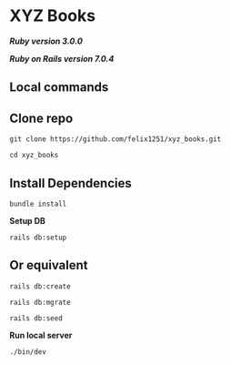# XYZ Books

***Ruby version 3.0.0***

***Ruby on Rails version 7.0.4***

## **Local commands**

## Clone repo
```
git clone https://github.com/felix1251/xyz_books.git
```
```
cd xyz_books
```
## Install Dependencies
```
bundle install
```
**Setup DB**
```
rails db:setup
```
## **Or equivalent**
```
rails db:create
```
```
rails db:mgrate
```
```
rails db:seed
```
**Run local server**
```
./bin/dev
```